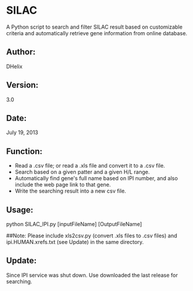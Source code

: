 # SILAC
A Python script to search and filter SILAC result based on customizable criteria and automatically retrieve gene information from online database.

## Author: 
DHelix

## Version: 
3.0

## Date: 
July 19, 2013

## Function:
- Read a .csv file; or read a .xls file and convert it to a .csv file.
- Search based on a given patter and a given H/L range.
- Automatically find gene's full name based on IPI number, and also include the web page link to that gene.
- Write the searching result into a new csv file.

## Usage: 
python SILAC_IPI.py [inputFileName] [OutputFileName]  

##Note:
Please include xls2csv.py (convert .xls files to .csv files) and ipi.HUMAN.xrefs.txt (see Update) in the same directory.

## Update:
Since IPI service was shut down. Use downloaded the last release for searching.
